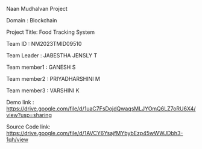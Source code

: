 Naan Mudhalvan Project

Domain : Blockchain

Project Title: Food Tracking System

Team ID : NM2023TMID09510

Team Leader : JABESTHA JENSLY T

Team member1 : GANESH S

Team member2 : PRIYADHARSHINI M

Team member3 : VARSHINI K

Demo link : https://drive.google.com/file/d/1uaC7FsDojdQwaqsMLJYOmQ6LZ7oRU6X4/view?usp=sharing

Source Code link: https://drive.google.com/file/d/1AVCY6YsajfMYbybEzp45wWWJDbh3-1qh/view

